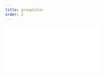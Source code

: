 ```yaml
---
title: groupColor
order: 2
---
```


<embed src="@/docs/manual/core/transform/groupColor.zh.md"></embed>
